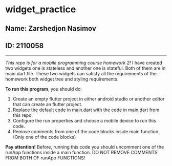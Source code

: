 # widget_practice
## Name: Zarshedjon Nasimov
## ID: 2110058
-------------------------------------------------------------------------------------------------------------------------------------
*This repo is for a mobile programming course homework 2!*
I have created two widgets one is stateless and another one is stateful. Both of them are in main.dart file.
These two widgets can satisfy all the requirements of the homework both widget tree and styling requirements.

**To run this program**, you should do:
1. Create an empty flutter project in either android studio or another editor that can create an flutter project.
2. Replace the default code in main.dart with the code in main.dart from this repo.
3. Configure the run properties and choose a mobile device to run this code.
4. Remove comments from one of the code blocks inside main function. (Only one of the code blocks)

**Pay attention!**
Before, running this code you should uncomment one of the runApp functions inside a main function.
DO NOT REMOVE COMMENTS FROM BOTH OF runApp FUNCTIONS!
